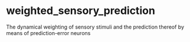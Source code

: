 # weighted_sensory_prediction
The dynamical weighting of sensory stimuli and the prediction thereof by means of prediction-error neurons
